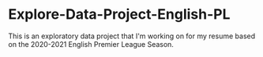 # Explore-Data-Project-English-PL
This is an exploratory data project that I'm working on for my resume based on the 2020-2021 English Premier League Season. 

